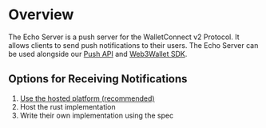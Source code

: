 # Overview

The Echo Server is a push server for the WalletConnect v2 Protocol. It allows clients to send push notifications to their users. The Echo Server can be used alongside our [Push API](../../api/push.md) and [Web3Wallet SDK](../../web3wallet/about.md).

## Options for Receiving Notifications

1. [Use the hosted platform (recommended)](./getting-started.md#hosted-platform-recommended)
2. Host the rust implementation
3. Write their own implementation using the spec